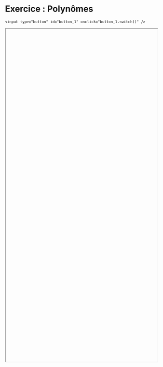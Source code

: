 # Exercice : Polynômes

<script>
    $(function() {
        document.getElementById("main-content").style.maxWidth = "90%";
        button_1 = button_cor(
            'https://raw.githubusercontent.com/fortierq/cours/main/python/dict/td/dict_polynome.pdf',
            '1',
            'button_1'
        );
    });
</script>

```{margin}
<input type="button" id="button_1" onclick="button_1.switch()" />
```

<iframe id="1" height=1100 width=100% allowfullscreen></iframe>
